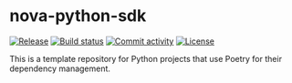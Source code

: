 # nova-python-sdk

[![Release](https://img.shields.io/github/v/release/solidi-labs/nova-python-sdk)](https://img.shields.io/github/v/release/solidi-labs/nova-python-sdk)
[![Build status](https://img.shields.io/github/actions/workflow/status/solidi-labs/nova-python-sdk/main.yml?branch=main)](https://github.com/solidi-labs/nova-python-sdk/actions/workflows/main.yml?query=branch%3Amain)
[![Commit activity](https://img.shields.io/github/commit-activity/m/solidi-labs/nova-python-sdk)](https://img.shields.io/github/commit-activity/m/solidi-labs/nova-python-sdk)
[![License](https://img.shields.io/github/license/solidi-labs/nova-python-sdk)](https://img.shields.io/github/license/solidi-labs/nova-python-sdk)

This is a template repository for Python projects that use Poetry for their dependency management.
